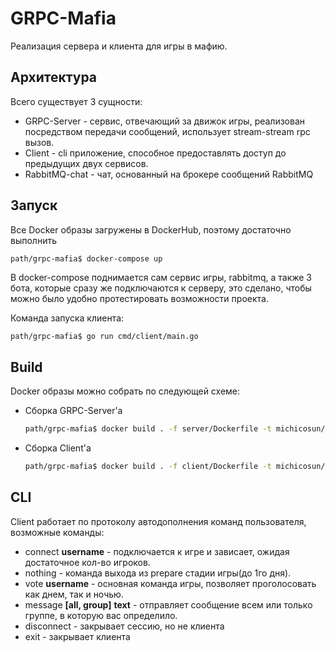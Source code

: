# GRPC-Mafia

Реализация сервера и клиента для игры в мафию.

## Архитектура

Всего существует 3 сущности:

- GRPC-Server - сервис, отвечающий за движок игры, реализован посредством передачи сообщений, использует stream-stream rpc вызов.
- Client - cli приложение, способное предоставлять доступ до предыдущих двух сервисов.
- RabbitMQ-chat - чат, основанный на брокере сообщений RabbitMQ

## Запуск

Все Docker образы загружены в DockerHub, поэтому достаточно выполнить

```bash
path/grpc-mafia$ docker-compose up
```

В docker-compose поднимается сам сервис игры, rabbitmq, а также 3 бота, которые сразу же подключаются к серверу, это сделано, чтобы можно было удобно протестировать возможности проекта.

Команда запуска клиента:

```golang
path/grpc-mafia$ go run cmd/client/main.go
```

## Build

Docker образы можно собрать по следующей схеме:

-   Сборка GRPC-Server'а
    ```bash
    path/grpc-mafia$ docker build . -f server/Dockerfile -t michicosun/mafia-server
    ```
-   Сборка Client'а
    ```bash
    path/grpc-mafia$ docker build . -f client/Dockerfile -t michicosun/mafia-bot
    ```

## CLI

Client работает по протоколу автодополнения команд пользователя, возможные команды:

- connect __username__ - подключается к игре и зависает, ожидая достаточное кол-во игроков.
- nothing - команда выхода из prepare стадии игры(до 1го дня).
- vote __username__ - основная команда игры, позволяет проголосовать как днем, так и ночью.
- message __[all, group]__ __text__ - отправляет сообщение всем или только группе, в которую вас определило.
- disconnect - закрывает сессию, но не клиента
- exit - закрывает клиента

